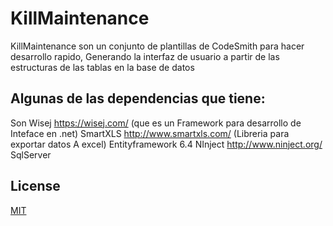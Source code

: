 # KillMaintenance
KillMaintenance son un conjunto de plantillas de CodeSmith para hacer desarrollo rapido,
Generando la interfaz de usuario a partir de las estructuras de las tablas en la base de datos

## Algunas de las dependencias que tiene:
Son Wisej https://wisej.com/ (que es un Framework para desarrollo de Inteface en .net)
SmartXLS http://www.smartxls.com/ (Libreria para exportar datos A excel)
Entityframework 6.4
NInject http://www.ninject.org/
SqlServer
## License
[MIT](https://choosealicense.com/licenses/mit/)

